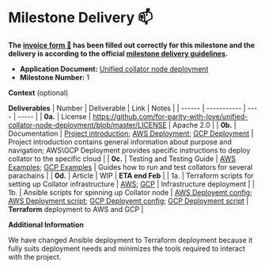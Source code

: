 # Milestone Delivery :mailbox:


**The [invoice form :pencil:](https://docs.google.com/forms/d/e/1FAIpQLSfmNYaoCgrxyhzgoKQ0ynQvnNRoTmgApz9NrMp-hd8mhIiO0A/viewform) has been filled out correctly for this milestone and the delivery is according to the official [milestone delivery guidelines](https://github.com/w3f/Grants-Program/blob/master/docs/Support%20Docs/milestone-deliverables-guidelines.md).**  

* **Application Document:** [Unified collator node deployment](https://github.com/w3f/Grants-Program/blob/master/applications/unified_collator_node_deployment.md)
* **Milestone Number:** 1

**Context** (optional)


**Deliverables**
| Number | Deliverable | Link | Notes |
| ------ | ----------- | ---- | ----- |
| **0a.** | License | https://github.com/for-parity-with-love/unified-collator-node-deployment/blob/master/LICENSE | Apache 2.0 |
| **0b.** | Documentation | [Project introduction](https://github.com/for-parity-with-love/unified-collator-node-deployment/blob/master/README.md); [AWS Deployment](https://github.com/for-parity-with-love/unified-collator-node-deployment/blob/master/AWS/README.md); [GCP Deployment](https://github.com/for-parity-with-love/unified-collator-node-deployment/blob/master/GCP/README.md) | Project introduction contains general information about purpose and navigation; AWS\GCP Deployment provides specific instructions to deploy collator to the specific cloud |
| **0c.** | Testing and Testing Guide |	[AWS Examples](https://github.com/for-parity-with-love/unified-collator-node-deployment/tree/master/AWS/examples); [GCP Examples](https://github.com/for-parity-with-love/unified-collator-node-deployment/tree/master/GCP/examples) | Guides how to run and test collators for several parachains |
| **0d.** | Article | WIP | **ETA end Feb** |
| 1a. | Terraform scripts for setting up Collator infrastructure | [AWS](https://github.com/for-parity-with-love/unified-collator-node-deployment/tree/master/AWS); [GCP](https://github.com/for-parity-with-love/unified-collator-node-deployment/tree/master/GCP) | Infrastructure deployment |
| 1b. | Ansible scripts for spinning up Collator node | [AWS Deployemt config](https://github.com/for-parity-with-love/unified-collator-node-deployment/blob/master/AWS/terraform.tfvars); [AWS Deployment script](https://github.com/for-parity-with-love/unified-collator-node-deployment/blob/master/AWS/collator.tf); [GCP Deployemt config](https://github.com/for-parity-with-love/unified-collator-node-deployment/blob/master/GCP/terraform.tfvars); [GCP Deployment script](https://github.com/for-parity-with-love/unified-collator-node-deployment/blob/master/GCP/collator.tf) | **Terraform** deployment to AWS and GCP |

**Additional Information**

We have changed Ansible deployment to Terraform deployment because it fully suits deployment needs and minimizes the tools required to interact with the project.